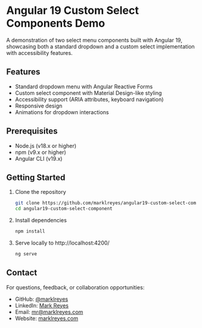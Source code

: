 # Angular 19 Custom Select Components Demo

A demonstration of two select menu components built with Angular 19, showcasing both a standard dropdown and a custom select implementation with accessibility features.

## Features
- Standard dropdown menu with Angular Reactive Forms
- Custom select component with Material Design-like styling
- Accessibility support (ARIA attributes, keyboard navigation)
- Responsive design
- Animations for dropdown interactions

## Prerequisites
- Node.js (v18.x or higher)
- npm (v9.x or higher)
- Angular CLI (v19.x)

## Getting Started

1. Clone the repository
	```bash
	git clone https://github.com/marklreyes/angular19-custom-select-component
	cd angular19-custom-select-component
2. Install dependencies
	```bash
	npm install
3. Serve locally to http://localhost:4200/
	```bash
	ng serve
## Contact

For questions, feedback, or collaboration opportunities:

- GitHub: [@marklreyes](https://github.com/marklreyes)
- LinkedIn: [Mark Reyes](https://linkedin.com/in/marklreyes)
- Email: [mr@marklreyes.com](mailto:mark@marklreyes.com)
- Website: [marklreyes.com](https://marklreyes.com)

